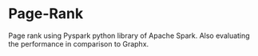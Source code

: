 # Page-Rank

Page rank using Pyspark python library of Apache Spark. Also evaluating the performance in comparison to Graphx.
